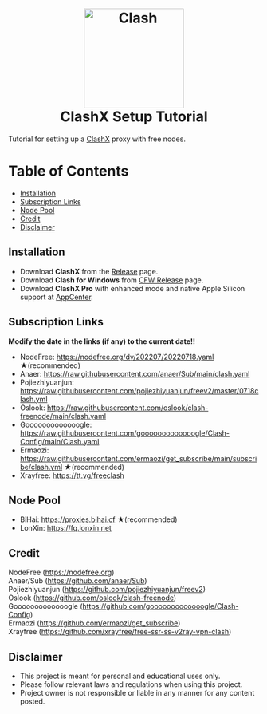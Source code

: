 <h1 align="center">
  <img src="https://github.com/Dreamacro/clash/raw/master/docs/logo.png" alt="Clash" width="200">
  <br>
  ClashX Setup Tutorial
  <br>
</h1>

Tutorial for setting up a [ClashX](https://github.com/yichengchen/clashX) proxy with free nodes.

# Table of Contents

* [Installation](#installation)
* [Subscription Links](#subscription-links)
* [Node Pool](#node-pool)
* [Credit](#credit)
* [Disclaimer](#disclaimer)

## Installation
* Download **ClashX** from the [Release](https://github.com/yichengchen/clashX/releases) page.
* Download **Clash for Windows** from [CFW Release](https://github.com/Fndroid/clash_for_windows_pkg/releases) page.
* Download **ClashX Pro** with enhanced mode and native Apple Silicon support at [AppCenter](https://install.appcenter.ms/users/clashx/apps/clashx-pro/distribution_groups/public).

## Subscription Links
**Modify the date in the links (if any) to the current date!!**

* NodeFree: https://nodefree.org/dy/202207/20220718.yaml ★(recommended)
* Anaer: https://raw.githubusercontent.com/anaer/Sub/main/clash.yaml
* Pojiezhiyuanjun: https://raw.githubusercontent.com/pojiezhiyuanjun/freev2/master/0718clash.yml
* Oslook: https://raw.githubusercontent.com/oslook/clash-freenode/main/clash.yaml
* Gooooooooooooogle: https://raw.githubusercontent.com/gooooooooooooogle/Clash-Config/main/Clash.yaml
* Ermaozi: https://raw.githubusercontent.com/ermaozi/get_subscribe/main/subscribe/clash.yml ★(recommended)
* Xrayfree: https://tt.vg/freeclash

## Node Pool
* BiHai: https://proxies.bihai.cf ★(recommended)
* LonXin: https://fq.lonxin.net

## Credit
NodeFree (https://nodefree.org)  
Anaer/Sub (https://github.com/anaer/Sub)  
Pojiezhiyuanjun (https://github.com/pojiezhiyuanjun/freev2)  
Oslook (https://github.com/oslook/clash-freenode)  
Gooooooooooooogle (https://github.com/gooooooooooooogle/Clash-Config)  
Ermaozi (https://github.com/ermaozi/get_subscribe)  
Xrayfree (https://github.com/xrayfree/free-ssr-ss-v2ray-vpn-clash)

## Disclaimer
* This project is meant for personal and educational uses only.
* Please follow relevant laws and regulations when using this project.
* Project owner is not responsible or liable in any manner for any content posted.
